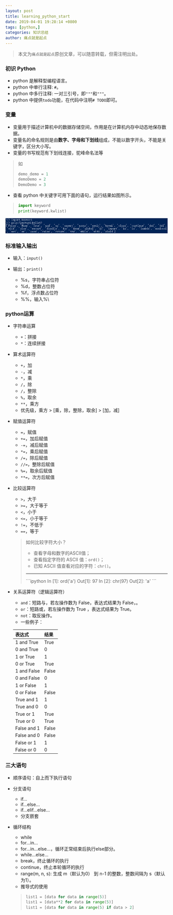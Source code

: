 ```yaml
---
layout: post
title: learning_python_start
date: 2019-04-01 19:28:14 +0800
tags: [python,]
categories: 知识总结
author: 痛点就是起点
---
```


> 本文为`痛点就是起点`原创文章，可以随意转载，但需注明出处。

### 初识 Python
* python 是解释型编程语言。
* python 中单行注释: `#`。
* python 中多行注释: 一对三引号，即`"""`和`"""`。
* python 中提供`todo`功能，在代码中注明`# TODO`即可。

### 变量
* 变量用于描述计算机中的数据存储空间，作用是在计算机内存中动态地保存数据。
* 变量名的命名规则是由**数字、字母和下划线**组成，不能以数字开头，不能是关键字，区分大小写。
* 变量的书写规范有下划线连接，驼峰命名法等
> 如
> ```python
> demo_demo = 1
> demoDemo = 2
> DemoDemo = 3
>```
* 查看 python 中关键字可用下面的语句，运行结果如图所示。
> ```python
> import keyword
> print(keyword.kwlist)
> ```

![](/images/2019/Apr/01.png)

### 标准输入输出
* 输入：`input()`

* 输出：`print()`
	* %s，字符串占位符
	* %d，整数占位符
	* %f，浮点数占位符
	* %%，输入\%\

### python运算
* 字符串运算
	* `+`：拼接
	* `*`：连续拼接

* 算术运算符
	* `+`，加
	* `-`，减
	* `*`，乘
	* `/`，除
	* `/`，整除
	* `%`，取余
	* `**`，乘方
	* 优先级，乘方 > [乘，除，整除，取余] > [加，减]

* 赋值运算符
	* `=`，赋值
	* `+=`，加后赋值
	* `-=`，减后赋值
	* `*=`，乘后赋值
	* `/=`，除后赋值
	* `//=`，整除后赋值
	* `%=`，取余后赋值
	* `**=`，次方后赋值

* 比较运算符
	* `>`，大于
	* `>=`，大于等于
	* `<`，小于
	* `<=`，小于等于
	* `!=`，不低于
	* `==`，等于
	> 如何比较字符大小？
	> * 查看字母和数字的ASCII值；
	> * 查看指定字符的 ASCII 值：`ord()`；
	> * 已知 ASCII 值查看对应的字符：`chr()`。
	> <hr />
	> ```ipython
	> In [1]: ord('a')
	> Out[1]: 97
	> In [2]: chr(97)
	> Out[2]: 'a' 
	> ```

* 关系运算符（逻辑运算符）
	* `and`：短路与，若左操作数为 False，表达式结果为 False，。 
	* `or`：短路或，若左操作数为 True ，表达式结果为 True。
	* `not`：取反操作。
	* 一些例子：

	| 表达式 | 结果 |
	| ------ | ------ |
	| 1 and True | True |
	| 0 and True | 0 |
	| 1 or True | 1 |
	| 0 or True | True |
	| 1 and False | False |
	| 0 and False | 0 |
	| 1 or False | 1 |
	| 0 or False | False |
	| True and 1 | 1 |
	| True and 0 | 0 |
	| True or 1 | True |
	| True or 0 | True |
	| False and 1 | False |
	| False and 0 | False |
	| False or 1 | 1 |
	| False or 0 | 0 |

### 三大语句
* 顺序语句：自上而下执行语句

* 分支语句
	* if...
	* if...else...
	* if...elif...else...
	* 分支嵌套

* 循环结构
	* while
	* for...in...
	* for...in...else...，循环正常结束后执行else部分。
	* while...else...
	* break，终止循环的执行
	* continue，终止本轮循环的执行
	* range(m, n, s): 生成 m（默认为0） 到 n-1 的整数，整数间隔为 s（默认为1）。
	* 推导式的使用
	> ```python
	> list1 = [data for data in range(5)]
	> list1 = [data**2 for data in range(5)]
	> list1 = [data for data in range(5) if data > 2]
	> ```
